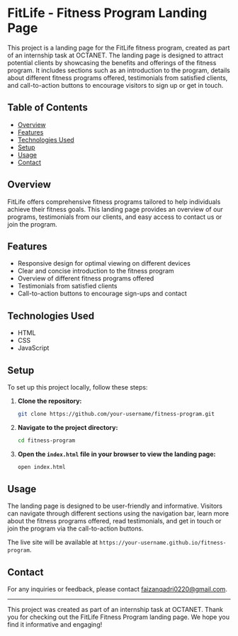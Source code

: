 # FitLife - Fitness Program Landing Page

This project is a landing page for the FitLife fitness program, created as part of an internship task at OCTANET. The landing page is designed to attract potential clients by showcasing the benefits and offerings of the fitness program. It includes sections such as an introduction to the program, details about different fitness programs offered, testimonials from satisfied clients, and call-to-action buttons to encourage visitors to sign up or get in touch.

## Table of Contents

- [Overview](#overview)
- [Features](#features)
- [Technologies Used](#technologies-used)
- [Setup](#setup)
- [Usage](#usage)
- [Contact](#contact)

## Overview

FitLife offers comprehensive fitness programs tailored to help individuals achieve their fitness goals. This landing page provides an overview of our programs, testimonials from our clients, and easy access to contact us or join the program.

## Features

- Responsive design for optimal viewing on different devices
- Clear and concise introduction to the fitness program
- Overview of different fitness programs offered
- Testimonials from satisfied clients
- Call-to-action buttons to encourage sign-ups and contact

## Technologies Used

- HTML
- CSS
- JavaScript

## Setup

To set up this project locally, follow these steps:

1. **Clone the repository:**
    ```bash
    git clone https://github.com/your-username/fitness-program.git
    ```

2. **Navigate to the project directory:**
    ```bash
    cd fitness-program
    ```

3. **Open the `index.html` file in your browser to view the landing page:**
    ```bash
    open index.html
    ```

## Usage

The landing page is designed to be user-friendly and informative. Visitors can navigate through different sections using the navigation bar, learn more about the fitness programs offered, read testimonials, and get in touch or join the program via the call-to-action buttons.

The live site will be available at `https://your-username.github.io/fitness-program`.

## Contact

For any inquiries or feedback, please contact [faizanqadri0220@gmail.com](mailto:faizanqadri0220@gmail.com).

---

This project was created as part of an internship task at OCTANET. Thank you for checking out the FitLife Fitness Program landing page. We hope you find it informative and engaging!
